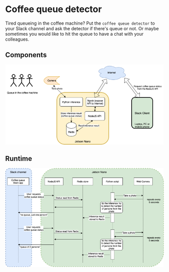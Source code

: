 # Coffee queue detector
Tired queueing in the coffee machine? Put the `coffee queue detector` to your Slack channel and ask the detector if there's queue or not. Or maybe sometimes you would like to hit the queue to have a chat with your colleagues. 


## Components
![coffee queue detector architecture](./docs/coffee-queue-detector-architecture.png)


## Runtime
![coffee queue detector runtime](./docs/queue_detector_steps_2.png)
